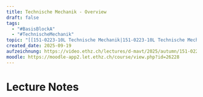 ```yaml
---
title: Technische Mechanik - Overview
draft: false
tags:
  - "#BasisBlockA"
  - "#TechnischeMechanik"
topic: "[[151-0223-10L Technische Mechanik|151-0223-10L Technische Mechanik]]"
created_date: 2025-09-19
aufzeichnung: https://video.ethz.ch/lectures/d-mavt/2025/autumn/151-0223-10L
moodle: https://moodle-app2.let.ethz.ch/course/view.php?id=26228
---
```



# Lecture Notes

